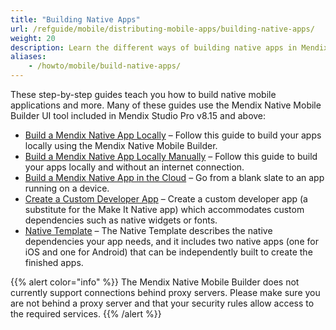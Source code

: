 ```yaml
---
title: "Building Native Apps"
url: /refguide/mobile/distributing-mobile-apps/building-native-apps/
weight: 20
description: Learn the different ways of building native apps in Mendix.
aliases:
    - /howto/mobile/build-native-apps/
---
```


These step-by-step guides teach you how to build native mobile applications and more. Many of these guides use the Mendix Native Mobile Builder UI tool included in Mendix Studio Pro v8.15 and above:

* [Build a Mendix Native App Locally](/refguide/mobile/distributing-mobile-apps/building-native-apps/native-build-locally/) – Follow this guide to build your apps locally using the Mendix Native Mobile Builder.
* [Build a Mendix Native App Locally Manually](/refguide/mobile/distributing-mobile-apps/building-native-apps/native-build-locally-manually/) – Follow this guide to build your apps locally and without an internet connection.
* [Build a Mendix Native App in the Cloud](/refguide/mobile/distributing-mobile-apps/building-native-apps/deploying-native-app/) – Go from a blank slate to an app running on a device.
* [Create a Custom Developer App](/refguide/mobile/distributing-mobile-apps/building-native-apps/how-to-devapps/) – Create a custom developer app (a substitute for the Make It Native app) which accommodates custom dependencies such as native widgets or fonts.
* [Native Template](/refguide/mobile/distributing-mobile-apps/building-native-apps/native-template/) –  The Native Template describes the native dependencies your app needs, and it includes two native apps (one for iOS and one for Android) that can be independently built to create the finished apps.

{{% alert color="info" %}}
The Mendix Native Mobile Builder does not currently support connections behind proxy servers. Please make sure you are not behind a proxy server and that your security rules allow access to the required services.
{{% /alert %}}
